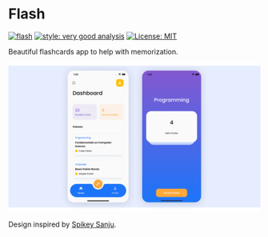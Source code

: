 # Flash

[![flash](https://github.com/wojtekoziol/flash/actions/workflows/main.yaml/badge.svg)](https://github.com/wojtekoziol/flash/actions/workflows/main.yaml)
[![style: very good analysis][very_good_analysis_badge]][very_good_analysis_link]
[![License: MIT][license_badge]][license_link]

[license_badge]: https://img.shields.io/badge/license-MIT-blue.svg
[license_link]: https://opensource.org/licenses/MIT
[very_good_analysis_badge]: https://img.shields.io/badge/style-very_good_analysis-B22C89.svg
[very_good_analysis_link]: https://pub.dev/packages/very_good_analysis

Beautiful flashcards app to help with memorization.

![](preview.png)

Design inspired by [Spikey Sanju](https://dribbble.com/shots/15435442-BrainScape-Flashcards-Maker-App).
